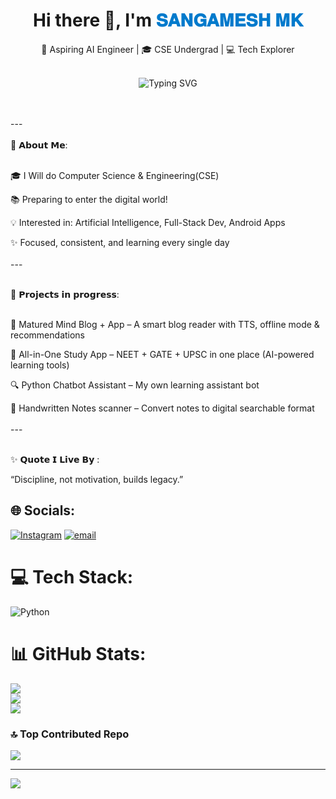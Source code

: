 <h1 align="center">Hi there 👋, I'm <span style="color:#007acc">𝐒𝐀𝐍𝐆𝐀𝐌𝐄𝐒𝐇 𝐌𝐊</span></h1> <p align="center"> 🚀 Aspiring AI Engineer | 🎓 CSE Undergrad | 💻 Tech Explorer<br></p> <p align="center"><br>  <img
src="https://readme-typing-svg.herokuapp.com?font=Fira+Code&duration=2000&pause=1000&center=true&width=435&lines=Learning+Python+%7C+AI+%7C+App+Dev;Never+stop+learning+%F0%9F%92%AA" alt="Typing SVG" /><br></p><br><br>---<br><br> 
🧠 𝗔𝗯𝗼𝘂𝘁 𝗠𝗲: <br><br> 

🎓 I Will do Computer Science & Engineering(CSE)<br> 

📚 Preparing to enter the digital world! <br> 

💡 Interested in: Artificial Intelligence, Full-Stack Dev, Android Apps<br> 

✨ Focused, consistent, and learning every single day<br><br>---<br><br> 


🚧 𝗣𝗿𝗼𝗷𝗲𝗰𝘁𝘀 𝗶𝗻 𝗽𝗿𝗼𝗴𝗿𝗲𝘀𝘀: <br><br> 

🧠  Matured Mind Blog + App  – A smart blog reader with TTS, offline mode & recommendations  <br> 

📘   All-in-One Study App  – NEET + GATE + UPSC in one place (AI-powered learning tools)  <br> 

🔍  Python Chatbot Assistant – My own learning assistant bot  <br>  

📖   Handwritten Notes scanner – Convert notes to digital searchable format<br><br>---<br><br> 

✨ 𝗤𝘂𝗼𝘁𝗲 𝗜 𝗟𝗶𝘃𝗲 𝗕𝘆 :

“Discipline, not motivation, builds legacy.” 


## 🌐 Socials:
[![Instagram](https://img.shields.io/badge/Instagram-%23E4405F.svg?logo=Instagram&logoColor=white)](https://instagram.com/matured_mind3421)  [![email](https://img.shields.io/badge/Email-D14836?logo=gmail&logoColor=white)](mailto:sangameshmkuri94@gmail.com) 

# 💻 Tech Stack:
![Python](https://img.shields.io/badge/python-3670A0?style=for-the-badge&logo=python&logoColor=ffdd54)

# 📊 GitHub Stats:
![](https://github-readme-stats.vercel.app/api?username=Sangamesh-star&theme=default&hide_border=true&include_all_commits=true&count_private=false)<br/>
![](https://nirzak-streak-stats.vercel.app/?user=Sangamesh-star&theme=default&hide_border=true)<br/>
![](https://github-readme-stats.vercel.app/api/top-langs/?username=Sangamesh-star&theme=default&hide_border=true&include_all_commits=true&count_private=false&layout=compact)

### 🔝 Top Contributed Repo
![](https://github-contributor-stats.vercel.app/api?username=Sangamesh-star&limit=5&theme=dark&combine_all_yearly_contributions=true)

---
[![](https://visitcount.itsvg.in/api?id=Sangamesh-star&icon=0&color=0)](https://visitcount.itsvg.in)


